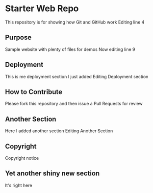 # Starter Web Repo

This repository is for showing how Git and GitHub work
Editing line 4

## Purpose

Sample website with plenty of files for demos
Now editing line 9

## Deployment

This is me deployment section I just added
Editing Deployment section

## How to Contribute

Please fork this repository and then issue a Pull Requests 
for review

## Another Section

Here I added another section
Editing Another Section

## Copyright
Copyright notice

## Yet another shiny new section
It's right here